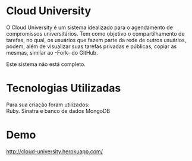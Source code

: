 Cloud University
====================

O Cloud University é um sistema idealizado para o agendamento de compromissos universitários. Tem como objetivo o compartilhamento de tarefas, no qual, os usuários que fazem parte da rede de outros usuários, podem, além de visualizar suas tarefas privadas e públicas, copiar as mesmas, similar ao -Fork- do GitHub.

Este sistema não está completo.

Tecnologias Utilizadas
====================

Para sua criação foram utilizados:<br />
Ruby. Sinatra e banco de dados MongoDB

Demo
=========

http://cloud-university.herokuapp.com/
